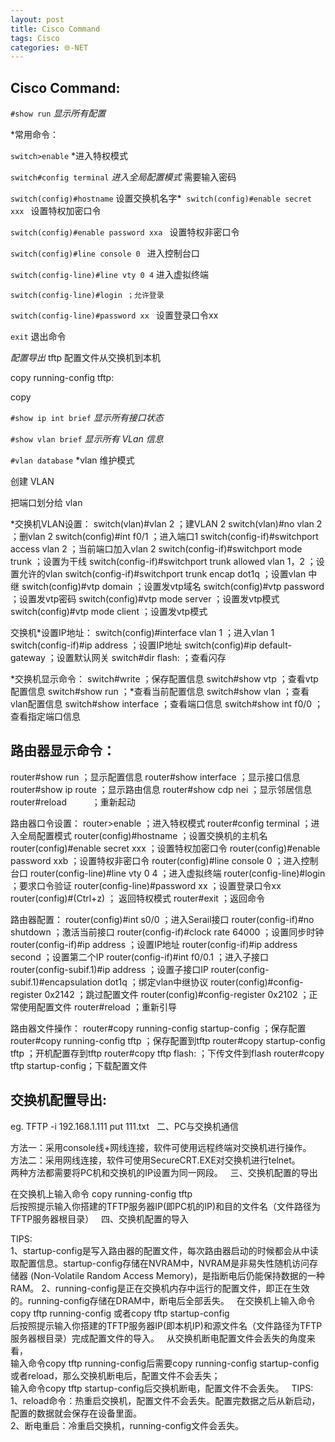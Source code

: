 ```yaml
---
layout: post
title: Cisco Command
tags: Cisco
categories: 🌐-NET
---
```



## Cisco Command:

`#show run`
*显示所有配置* 

*常用命令：

`switch>enable`
*进入特权模式

`switch#config terminal`
*进入全局配置模式*  需要输入密码

`switch(config)#hostname`
设置交换机名字* 
`switch(config)#enable secret xxx `
设置特权加密口令

`switch(config)#enable password xxa `
设置特权非密口令

`switch(config)#line console 0 `
进入控制台口

`switch(config-line)#line vty 0 4`
进入虚拟终端

`switch(config-line)#login ；允许登录`

`switch(config-line)#password xx `
设置登录口令xx

`exit`  退出命令





*配置导出* 
tftp 配置文件从交换机到本机

copy running-config tftp:

copy



  

`#show ip int brief`
*显示所有接口状态*    

`#show vlan brief`
*显示所有 VLan 信息* 

`#vlan database`
*vlan 维护模式


创建 VLAN

把端口划分给 vlan













*交换机VLAN设置：
switch(vlan)#vlan 2 ；建VLAN 2
switch(vlan)#no vlan 2 ；删vlan 2
switch(config)#int f0/1 ；进入端口1
switch(config-if)#switchport access vlan 2 ；当前端口加入vlan 2
switch(config-if)#switchport mode trunk ；设置为干线
switch(config-if)#switchport trunk allowed vlan 1，2 ；设置允许的vlan
switch(config-if)#switchport trunk encap dot1q ；设置vlan 中继
switch(config)#vtp domain  ；设置发vtp域名
switch(config)#vtp password  ；设置发vtp密码
switch(config)#vtp mode server ；设置发vtp模式
switch(config)#vtp mode client ；设置发vtp模式



交换机*设置IP地址：
switch(config)#interface vlan 1 ；进入vlan 1
switch(config-if)#ip address   ；设置IP地址
switch(config)#ip default-gateway  ；设置默认网关
switch#dir flash: ；查看闪存



*交换机显示命令：
switch#write ；保存配置信息
switch#show vtp ；查看vtp配置信息
switch#show run ；*查看当前配置信息
switch#show vlan ；查看vlan配置信息
switch#show interface ；查看端口信息
switch#show int f0/0 ；查看指定端口信息    







## 路由器显示命令：
router#show run ；显示配置信息
router#show interface ；显示接口信息
router#show ip route ；显示路由信息
router#show cdp nei ；显示邻居信息
router#reload 　 　 ；重新起动



路由器口令设置：
router\>enable ；进入特权模式
router#config terminal ；进入全局配置模式
router(config)#hostname  ；设置交换机的主机名
router(config)#enable secret xxx ；设置特权加密口令
router(config)#enable password xxb ；设置特权非密口令
router(config)#line console 0 ；进入控制台口
router(config-line)#line vty 0 4 ；进入虚拟终端
router(config-line)#login ；要求口令验证
router(config-line)#password xx ；设置登录口令xx
router(config)#(Ctrl+z) ； 返回特权模式
router#exit ；返回命令


路由器配置：
router(config)#int s0/0 ；进入Serail接口
router(config-if)#no shutdown ；激活当前接口
router(config-if)#clock rate 64000 ；设置同步时钟
router(config-if)#ip address   ；设置IP地址
router(config-if)#ip address  second ；设置第二个IP
router(config-if)#int f0/0.1 ；进入子接口
router(config-subif.1)#ip address  ；设置子接口IP
router(config-subif.1)#encapsulation dot1q  ；绑定vlan中继协议
router(config)#config-register 0x2142 ；跳过配置文件
router(config)#config-register 0x2102 ；正常使用配置文件
router#reload ；重新引导




路由器文件操作：
router#copy running-config startup-config ；保存配置
router#copy running-config tftp ；保存配置到tftp
router#copy startup-config tftp ；开机配置存到tftp
router#copy tftp flash: ；下传文件到flash
router#copy tftp startup-config；下载配置文件




## 交换机配置导出:

  

  
eg. TFTP -i 192.168.1.111 put 111.txt
 
二、PC与交换机通信
  
方法一：采用console线+网线连接，软件可使用远程终端对交换机进行操作。  
方法二：采用网线连接，软件可使用SecureCRT.EXE对交换机进行telnet。  
两种方法都需要将PC机和交换机的IP设置为同一网段。
 
三、交换机配置的导出
  
在交换机上输入命令 copy running-config tftp  
后按照提示输入你搭建的TFTP服务器IP(即PC机的IP)和目的文件名（文件路径为TFTP服务器根目录）
 
四、交换机配置的导入
  
TIPS:  
1、startup-config是写入路由器的配置文件，每次路由器启动的时候都会从中读取配置信息。startup-config存储在NVRAM中，NVRAM是非易失性随机访问存储器 (Non-Volatile Random Access Memory)，是指断电后仍能保持数据的一种RAM。
2、running-config是正在交换机内存中运行的配置文件，即正在生效的。running-config存储在DRAM中，断电后全部丢失。
 
在交换机上输入命令 copy tftp running-config 或者copy tftp startup-config  
后按照提示输入你搭建的TFTP服务器IP(即本机IP)和源文件名（文件路径为TFTP服务器根目录）完成配置文件的导入。
 
从交换机断电配置文件会丢失的角度来看，  
输入命令copy tftp running-config后需要copy running-config startup-config或者reload，那么交换机断电后，配置文件不会丢失；  
输入命令copy tftp startup-config后交换机断电，配置文件不会丢失。
 
TIPS:  
1、reload命令：热重启交换机，配置文件不会丢失。配置完数据之后从新启动，配置的数据就会保存在设备里面。  
2、断电重启：冷重启交换机，running-config文件会丢失。





